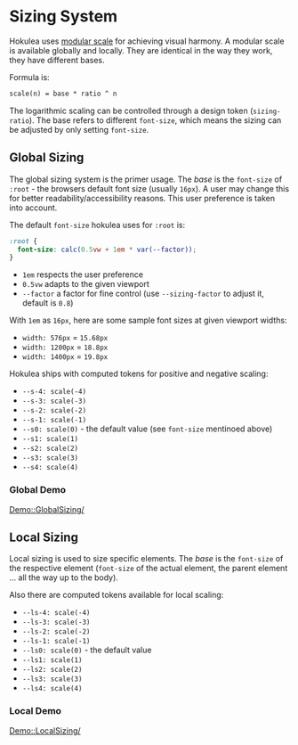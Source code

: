 # Sizing System

Hokulea uses [modular scale](https://every-layout.dev/rudiments/modular-scale/)
for achieving visual harmony. A modular scale is available globally and locally.
They are identical in the way they work, they have different bases.

Formula is:

```txt
scale(n) = base * ratio ^ n
```

The logarithmic scaling can be controlled through a design token
(`sizing-ratio`). The base refers to different `font-size`, which means the
sizing can be adjusted by only setting `font-size`.

## Global Sizing

The global sizing system is the primer usage. The _base_ is the `font-size`
of `:root` - the browsers default font size (usually `16px`). A user may
change this for better readability/accessibility reasons. This user preference
is taken into account.

The default `font-size` hokulea uses for `:root` is:

```css
:root {
  font-size: calc(0.5vw + 1em * var(--factor));
}
```

- `1em` respects the user preference
- `0.5vw` adapts to the given viewport
- `--factor` a factor for fine control (use `--sizing-factor` to adjust it, default is
  `0.8`)

With `1em` as `16px`, here are some sample font sizes at given viewport widths:

- `width: 576px` = `15.68px`
- `width: 1200px` = `18.8px`
- `width: 1400px` = `19.8px`

Hokulea ships with computed tokens for positive and negative scaling:

- `--s-4: scale(-4)`
- `--s-3: scale(-3)`
- `--s-2: scale(-2)`
- `--s-1: scale(-1)`
- `--s0: scale(0)` - the default value (see `font-size` mentinoed above)
- `--s1: scale(1)`
- `--s2: scale(2)`
- `--s3: scale(3)`
- `--s4: scale(4)`

### Global Demo

<Demo::GlobalSizing/>

## Local Sizing

Local sizing is used to size specific elements. The _base_ is the `font-size`
of the respective element (`font-size` of the actual element, the parent element
... all the way up to the body).

Also there are computed tokens available for local scaling:

- `--ls-4: scale(-4)`
- `--ls-3: scale(-3)`
- `--ls-2: scale(-2)`
- `--ls-1: scale(-1)`
- `--ls0: scale(0)` - the default value
- `--ls1: scale(1)`
- `--ls2: scale(2)`
- `--ls3: scale(3)`
- `--ls4: scale(4)`

### Local Demo

<Demo::LocalSizing/>
